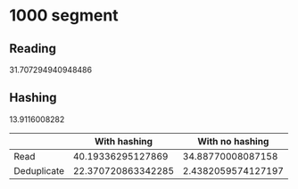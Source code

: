 # 1000 segment
## Reading
31.707294940948486
## Hashing
13.9116008282

|             | With hashing       | With no hashing    |
|-------------|--------------------|--------------------|
| Read        | 40.19336295127869  | 34.88770008087158  |
| Deduplicate | 22.370720863342285 | 2.4382059574127197 |